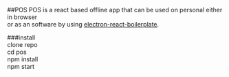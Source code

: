 ##POS
POS is a react based offline app that can be used on personal either in browser   
or as an software by using [electron-react-boilerplate](https://github.com/electron-react-boilerplate/electron-react-boilerplate).  

###install   
clone repo   
cd pos   
npm install   
npm start  

